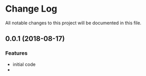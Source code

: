 # Change Log

All notable changes to this project will be documented in this file.

<a name="0.0.1"></a>
## 0.0.1 (2018-08-17) 

### Features

* initial code
* 
